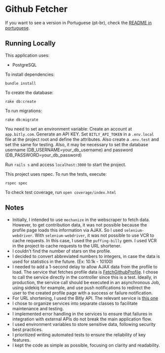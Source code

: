 # Github Fetcher

If you want to see a version in Portuguese (pt-br), check the [README in portuguese](./README.pt-br.md).

## Running Locally

This application uses:

- PostgreSQL

To install dependencies:

```
bundle install
```

To create the database:
```
rake db:create
```

To run migrations:
```
rake db:migrate
```

You need to set an environment variable:
Create an account at `app.bitly.com`. Generate an API KEY.
Set `BITLY_API_TOKEN` in a `.env.local` file at the project root and define the attributes. Also create a `.env.test` and set the same for testing.
Also, it may be necessary to set the database username (DB_USERNAME=your_db_username) and password (DB_PASSWORD=your_db_password)

Run `rails s` and access `localhost:3000` to start the project.

This project uses rspec. To run the tests, execute:

```
rspec spec
```

To check test coverage, run `open coverage/index.html`

## Notes

- Initially, I intended to use `mechanize` in the webscraper to fetch data. However, to get contribution data, it was not possible because the profile page loads this information via AJAX. So I used `selenium-webdriver`. With `selenium-webdriver`, it was not possible to use VCR to cache requests. In this case, I used the `puffing-billy` gem. I used VCR in the project to cache requests to the URL shortener.
- I couldn't find the number of stars on the profile.
- I decided to convert abbreviated numbers to integers, in case the data is used for statistics in the future. (Ex: 10.1k - 10100)
- I needed to add a 1-second delay to allow AJAX data from the profile to load. The service that fetches profile data is [FetchGithubProfile](./app/services/fetch_github_profile.rb). I chose to call the service directly in the controller since this is a test. Ideally, in production, the service call should be executed in an asynchronous Job, using sidekiq for example, and use push notifications to redirect the user to the created profile page with a success or failure notification.
- For URL shortening, I used the Bitly API. The relevant service is [this one](./app/services/shorten_url.rb)
- I chose to organize services into separate classes to facilitate maintenance and testing.
- I implemented error handling in the services to ensure that failures in integration with external APIs do not break the main application flow.
- I used environment variables to store sensitive data, following security best practices.
- I prioritized writing automated tests to ensure the reliability of key features.
- I kept the code as simple as possible, focusing on clarity and readability.
